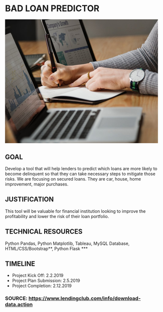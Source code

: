 

# BAD LOAN PREDICTOR

![alt text](https://raw.githubusercontent.com/benieevelyne/BLPFinalProject/Keisha/images/background.jpeg)

## GOAL

Develop a tool that will help lenders to predict which loans are more likely to become delinquent so that they can take necessary steps to mitigate those risks. We are focusing on secured loans. They are car, house, home improvement, major purchases.


## JUSTIFICATION

This tool will be valuable for financial institution looking to improve the profitability and lower the risk of their loan portfolio.

## TECHNICAL RESOURCES

Python Pandas, Python Matplotlib, Tableau, MySQL Database, HTML/CSS/Bootstrap**,   Python Flask ***

## TIMELINE

* Project Kick Off: 2.2.2019
* Project Plan Submission: 2.5.2019
* Project Completion: 2.12.2019

### SOURCE: https://www.lendingclub.com/info/download-data.action

